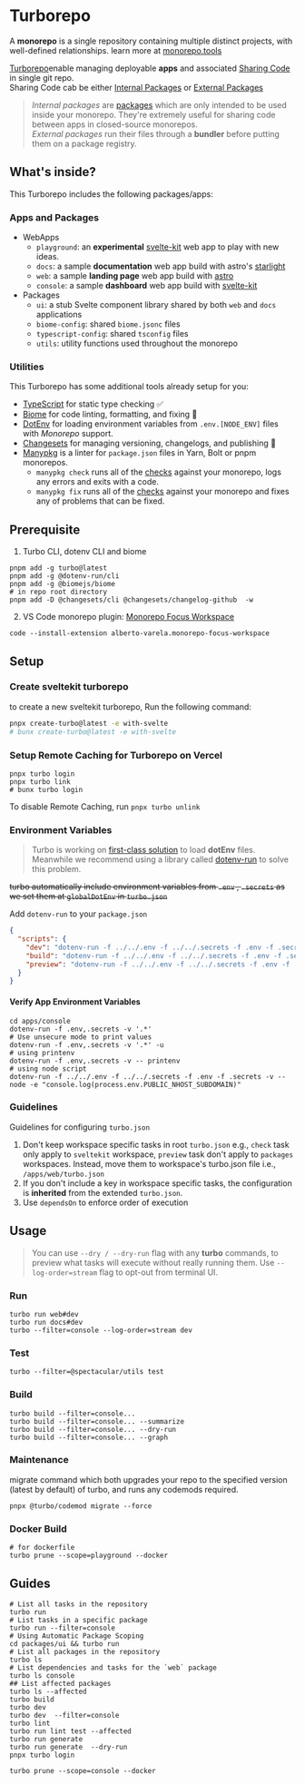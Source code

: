 # Turborepo

A **monorepo** is a single repository containing multiple distinct projects, with well-defined relationships. learn more at [monorepo.tools](https://monorepo.tools/)

[Turborepo](https://turbo.build/repo/docs/handbook)enable managing deployable **apps** and associated [Sharing Code](https://turbo.build/repo/docs/handbook/sharing-code) in single git repo.  
Sharing Code cab be either [Internal Packages](https://turbo.build/repo/docs/handbook/sharing-code/internal-packages) or [External Packages](https://turbo.build/repo/docs/handbook/publishing-packages)

> _Internal packages_ are [packages](https://turbo.build/repo/docs/handbook/sharing-code) which are only intended to be used inside your monorepo. They're extremely useful for sharing code between apps in closed-source monorepos.  
> _External packages_ run their files through a **bundler** before putting them on a package registry.

## What's inside?

This Turborepo includes the following packages/apps:

### Apps and Packages

- WebApps
  - `playground`: an **experimental** [svelte-kit](https://kit.svelte.dev/) web app to play with new ideas.
  - `docs`: a sample **documentation** web app build with astro's [starlight](https://starlight.astro.build/)
  - `web`: a sample **landing page** web app build with [astro](https://astro.build/)
  - `console`: a sample **dashboard** web app build with [svelte-kit](https://kit.svelte.dev/)
- Packages
  - `ui`: a stub Svelte component library shared by both `web` and `docs` applications
  - `biome-config`: shared `biome.jsonc` files
  - `typescript-config`: shared `tsconfig` files
  - `utils`: utility functions used throughout the monorepo

### Utilities

This Turborepo has some additional tools already setup for you:

- [TypeScript](https://www.typescriptlang.org/) for static type checking ✅
- [Biome](https://biomejs.dev/) for code linting, formatting, and fixing 🌿
- [DotEnv](https://dotenv.run/) for loading environment variables from `.env.[NODE_ENV]` files with _Monorepo_ support.
- [Changesets](https://github.com/changesets/changesets) for managing versioning, changelogs, and publishing 📝
- [Manypkg](https://github.com/Thinkmill/manypkg) is a linter for `package.json` files in Yarn, Bolt or pnpm monorepos.
  - `manypkg check` runs all of the [checks](https://github.com/Thinkmill/manypkg?tab=readme-ov-file#checks) against your monorepo, logs any errors and exits with a code.
  - `manypkg fix` runs all of the [checks](https://github.com/Thinkmill/manypkg?tab=readme-ov-file#checks) against your monorepo and fixes any of problems that can be fixed.

## Prerequisite

1. Turbo CLI, dotenv CLI and biome

```shell
pnpm add -g turbo@latest
pnpm add -g @dotenv-run/cli
pnpm add -g @biomejs/biome
# in repo root directory
pnpm add -D @changesets/cli @changesets/changelog-github  -w
```

2. VS Code monorepo plugin: [Monorepo Focus Workspace](https://marketplace.visualstudio.com/items?itemName=alberto-varela.monorepo-focus-workspace)

```shell
code --install-extension alberto-varela.monorepo-focus-workspace
```

## Setup

### Create sveltekit turborepo

to create a new sveltekit turborepo, Run the following command:

```sh
pnpx create-turbo@latest -e with-svelte
# bunx create-turbo@latest -e with-svelte
```

### Setup Remote Caching for Turborepo on Vercel

```shell
pnpx turbo login
pnpx turbo link
# bunx turbo login
```

To disable Remote Caching, run `pnpx turbo unlink`

### Environment Variables

> Turbo is working on [first-class solution](https://turbo.build/repo/docs/handbook/dev#using-environment-variables) to load **dotEnv** files.  
> Meanwhile we recommend using a library called [dotenv-run](https://dotenv.run/) to solve this problem.

~~turbo automatically include environment variables from `.env` , `.secrets` as we set them at `globalDotEnv` in `turbo.json`~~

Add `dotenv-run` to your `package.json`

```json filename="package.json" highlight=3
{
  "scripts": {
    "dev": "dotenv-run -f ../../.env -f ../../.secrets -f .env -f .secrets -v -- vite dev",
    "build": "dotenv-run -f ../../.env -f ../../.secrets -f .env -f .secrets -v -- vite build",
    "preview": "dotenv-run -f ../../.env -f ../../.secrets -f .env -f .secrets -v -- vite preview"
  }
}
```

#### Verify App Environment Variables

```shell
cd apps/console
dotenv-run -f .env,.secrets -v '.*'
# Use unsecure mode to print values
dotenv-run -f .env,.secrets -v '.*' -u
# using printenv
dotenv-run -f .env,.secrets -v -- printenv
# using node script
dotenv-run -f ../../.env -f ../../.secrets -f .env -f .secrets -v -- node -e "console.log(process.env.PUBLIC_NHOST_SUBDOMAIN)"
```

### Guidelines

Guidelines for configuring `turbo.json`

1. Don't keep workspace specific tasks in root `turbo.json` e.g., `check` task only apply to `sveltekit` workspace, `preview` task don't apply to `packages` workspaces. Instead, move them to workspace's turbo.json file i.e., `/apps/web/turbo.json`
2. If you don't include a key in workspace specific tasks, the configuration is **inherited** from the extended `turbo.json`.
3. Use `dependsOn` to enforce order of execution

## Usage

> You can use `--dry / --dry-run` flag with any **turbo** commands, to preview what tasks will execute without really running them.
> Use `--log-order=stream` flag to opt-out from terminal UI.

### Run

```shell
turbo run web#dev
turbo run docs#dev
turbo --filter=console --log-order=stream dev
```

### Test

```shell
turbo --filter=@spectacular/utils test
```

### Build

```shell
turbo build --filter=console...
turbo build --filter=console... --summarize
turbo build --filter=console... --dry-run
turbo build --filter=console... --graph
```

### Maintenance

migrate command which both upgrades your repo to the specified version (latest by default) of turbo, and runs any codemods required.

```shell
pnpx @turbo/codemod migrate --force
```

### Docker Build

```shell
# for dockerfile
turbo prune --scope=playground --docker
```

## Guides

```shell
# List all tasks in the repository
turbo run
# List tasks in a specific package
turbo run --filter=console
# Using Automatic Package Scoping
cd packages/ui && turbo run
# List all packages in the repository
turbo ls
# List dependencies and tasks for the `web` package
turbo ls console
## List affected packages
turbo ls --affected
turbo build
turbo dev
turbo dev  --filter=console
turbo lint
turbo run lint test --affected
turbo run generate
turbo run generate  --dry-run
pnpx turbo login

turbo prune --scope=console --docker
```
